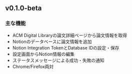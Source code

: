 ## v0.1.0-beta

### 主な機能
- ACM Digital Libraryの論文詳細ページから論文情報を取得
- Notionのデータベースに論文情報を追加
- Notion Integration TokenとDatabase IDの設定・保存
- 設定画面からNotion情報の編集
- ステータスメッセージによる成功・失敗の通知
- Chrome/Firefox両対
